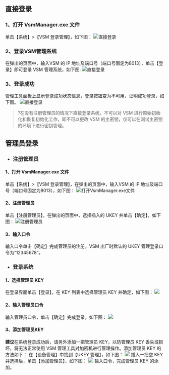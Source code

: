 ## 直接登录
### 1、打开 VsmManager.exe 文件
单击【系统】>【VSM 登录管理】，如下图：
![直接登录](https://main.qcloudimg.com/raw/ca7e0576eca6acc3fb76632d43aae66a.png)
### 2、登录VSM管理系统
在弹出的页面中，输入VSM 的 IP 地址及端口号（端口号固定为8013），单击【登录】即可登录 VSM 管理系统，如下图:
![直接登录](https://main.qcloudimg.com/raw/77e3e10fc37739c416adbae85b01b9cc.png)
### 3、登录成功
管理工具面板上显示登录成功状态信息，登录按钮变为不可用，证明成功登录，如下图。
![直接登录](https://main.qcloudimg.com/raw/4e70e064ea30ff8711d3943e699112a1.png)
>?在没有注册管理员的情况下直接登录系统，不可以对 VSM 进行原始初始化和恢复初始化工作，即不可以更改 VSM 的主密钥，仅可以在测试主密钥的环境下进行密钥管理。
## 管理员登录
- ### 注册管理员

#### 1、打开 VsmManager.exe 文件
单击【系统】>【VSM 登录管理】，在弹出的页面中，输入VSM 的 IP 地址及端口号（端口号固定为8013），如下图：
![打开VsmManager.exe文件](https://main.qcloudimg.com/raw/c4bf7770aa6139afb1b09c879376ecfc.png)
#### 2、注册管理员
单击【注册管理员】，在弹出的页面中，选择插入的 UKEY 并单击【确定】，如下图：
![注册管理员](https://main.qcloudimg.com/raw/b0bd7225d479f692f4d5b130753f963c.png)
#### 3、输入口令
输入口令单击【确定】完成管理员的注册。VSM 出厂时默认的 UKEY 管理登录口令为“12345678”。
- ### 登录系统


#### 1、选择管理员 KEY
在登录界面单击【登录】，在 KEY 列表中选择管理员 KEY 并确定，如下图：
![](https://main.qcloudimg.com/raw/ef70353090950ad904afa27bc316946f.png)
#### 2、输入管理员口令
输入管理员口令，单击【确定】完成登录。如下图：
![](https://main.qcloudimg.com/raw/2d0c1f1fcbdf092796ec6dd4b8dcafef.png)
#### 3、添加管理员KEY
**建议**在系统登录成功后，请另外添加一把管理员 KEY，以防管理员 KEY 丢失或损坏，将无法正常使用 VSM 管理工具对加密机进行管理操作。添加管理员 KEY 的方法如下：
在【设备管理】中找到【UKEY 管理】，如下图：
![](https://main.qcloudimg.com/raw/033efa42069ace6e861b94f1c647a7df.png)
插入一把空 KEY 并选择后，单击【添加管理员】，如下图：
![](https://main.qcloudimg.com/raw/aac8d33ab192fa1287b2cc3b12321ecf.png)
输入口令，完成管理员 KEY 的添加。
